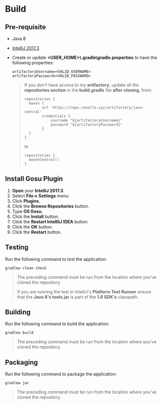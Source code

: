 # Build

## Pre-requisite

* Java 8
* [IntelliJ 2017.3](https://download.jetbrains.com/idea/ideaIC-2017.3.7.exe)
* Create or update **<USER_HOME>\\.gradle\\gradle.properties** to have the following properties:

    ```properties
    artifactoryUsername=<VALID_USERNAME>
    artifactoryPassword=<VALID_PASSWORD>
    ```

    > If you don't have access to my **artifactory**, update all the **repositories section** in the **build.gradle** file **after cloning**, from:
    >
    > ```
    > repositories {
    >   maven {
    >         url 'https://repo.ronella.xyz/artifactory/java-central'
    >         credentials {
    >             username "${artifactoryUsername}"
    >             password "${artifactoryPassword}"
    >         }
    >   }
    > }
    > ```
    >
    > to
    >
    > ```
    > repositories {
    > 	mavenCentral()
    > }
    > ```

## Install Gosu Plugin

1. **Open** your **IntelliJ 2017.3**.
2. Select **File-> Settings** menu.
3. Click **Plugins**.
4. Click the **Browse Repositories** button.
5. Type **OS Gosu**.
6. Click the **Install** button.
7. Click the **Restart IntellliJ IDEA** button.
8. Click the **OK** button.
9. Click the **Restart** button.

## Testing

Run the following command to test the application:

```
gradlew clean check
```

> The preceding command must be run from the location where you've cloned the repository.
>
> If you are running the test in IntelliJ's **Platform Test Runner** ensure that the **Java 8's tools.jar** is part of the **1.8 SDK's** classpath.

## Building

Run the following command to build the application:

```
gradlew build
```

> The preceding command must be run from the location where you've cloned the repository.

## Packaging

Run the following command to package the application:

```
gradlew jar
```

> The preceding command must be run from the location where you've cloned the repository.